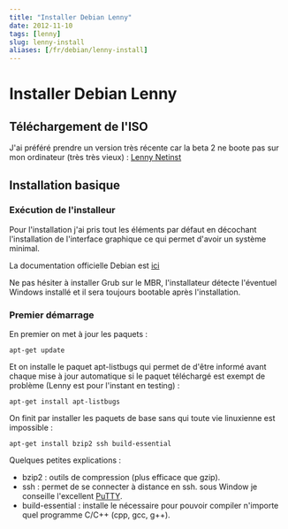 ```yaml
---
title: "Installer Debian Lenny"
date: 2012-11-10
tags: [lenny]
slug: lenny-install
aliases: [/fr/debian/lenny-install]
---
```

# Installer Debian Lenny

## Téléchargement de l'ISO
J'ai préféré prendre un version très récente car la beta 2 ne boote pas sur mon ordinateur (très très vieux) :
[Lenny Netinst](http://cdimage.debian.org/cdimage/daily-builds/daily/arch-latest/i386/iso-cd/)

## Installation basique

### Exécution de l'installeur
Pour l'installation j'ai pris tout les éléments par défaut en décochant l'installation de l'interface graphique ce qui permet d'avoir un système minimal.

La documentation officielle Debian est [ici](http://d-i.alioth.debian.org/manual/fr.i386/index.html)

Ne pas hésiter à installer Grub sur le MBR, l'installateur détecte l'éventuel Windows installé et il sera toujours bootable après l'installation.

### Premier démarrage

En premier on met à jour les paquets :

```
apt-get update
```

Et on installe le paquet apt-listbugs qui permet de d'être informé avant chaque mise à jour automatique si le paquet téléchargé est exempt de problème (Lenny est pour l'instant en testing) :

```
apt-get install apt-listbugs
```

On finit par installer les paquets de base sans qui toute vie linuxienne est impossible :

```
apt-get install bzip2 ssh build-essential
```

Quelques petites explications :

*	bzip2 : outils de compression (plus efficace que gzip). 
*	ssh : permet de se connecter à distance en ssh. sous Window je conseille l'excellent [PuTTY](http://www.chiark.greenend.org.uk/~sgtatham/putty/).
*	build-essential : installe le nécessaire pour pouvoir compiler n'importe quel programme C/C++ (cpp, gcc, g++).


